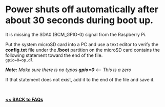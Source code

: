 # Power shuts off automatically after about 30 seconds during boot up.

It is missing the SDA0 (BCM_GPIO-0) signal from the Raspberry Pi.  

Put the system microSD card into a PC and use a text editor to verify the **config.txt** file under the **/boot** partition on the microSD card contains the following statement toward the end of the file.  
`gpio=0=op,dl`  

***Note:** Make sure there is no typos **gpio=0** <-- This is a zero*  

If that statement does not exist, add it to the end of the file and save it.  

<br>

[**<< BACK to FAQs**](./TOC-FAQ.md#frequently-asked-questions)

